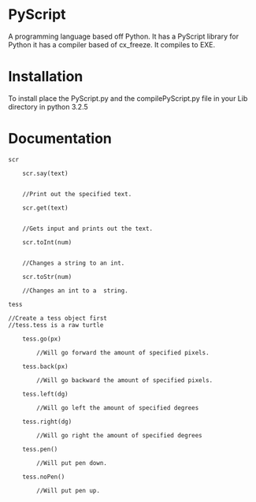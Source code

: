 PyScript
========

A programming language based off Python. It has a PyScript library for Python it has a compiler based of cx_freeze. It compiles to EXE.

Installation
============
To install place the PyScript.py and the compilePyScript.py file in your Lib directory in python 3.2.5

Documentation
=============

	scr
	
		scr.say(text)
		
		
		//Print out the specified text.
		
		scr.get(text)
		
		
		//Gets input and prints out the text.
		
		scr.toInt(num)
		
		
		//Changes a string to an int.
		
		scr.toStr(num)
		
		//Changes an int to a  string.
		
	tess
	
	//Create a tess object first
	//tess.tess is a raw turtle
	
		tess.go(px)
		
			//Will go forward the amount of specified pixels.
			
		tess.back(px)
		
			//Will go backward the amount of specified pixels.
			
		tess.left(dg)
		
			//Will go left the amount of specified degrees
			
		tess.right(dg)
		
			//Will go right the amount of specified degrees
			
		tess.pen()
		
			//Will put pen down.
			
		tess.noPen()
		
			//Will put pen up.
			
		
	

